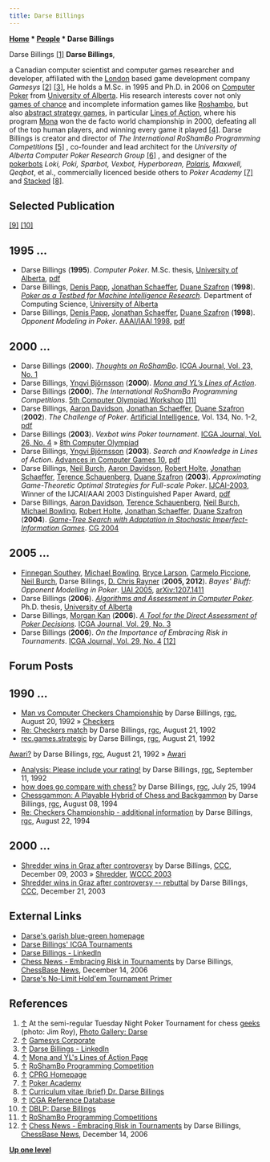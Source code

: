 ```yaml
---
title: Darse Billings
---
```

**[Home](Home "Home") * [People](People "People") * Darse Billings**

[](https://webdocs.cs.ualberta.ca/%7Edarse/Photos/Darse/) Darse Billings <a id="cite-note-1" href="#cite-ref-1">[1]</a>
**Darse Billings**,

a Canadian computer scientist and computer games researcher and developer, affiliated with the [London](https://en.wikipedia.org/wiki/London) based game development company *Gamesys* <a id="cite-note-2" href="#cite-ref-2">[2]</a> <a id="cite-note-3" href="#cite-ref-3">[3]</a>, He holds a M.Sc. in 1995 and Ph.D. in 2006 on [Computer Poker](index.php?title=Poker&action=edit&redlink=1 "Poker (page does not exist)") from [University of Alberta](University_of_Alberta "University of Alberta").
His research interests cover not only [games of chance](https://en.wikipedia.org/wiki/Game_of_chance) and incomplete information games like [Roshambo](https://en.wikipedia.org/wiki/Rock-paper-scissors), but also [abstract strategy games](https://en.wikipedia.org/wiki/Abstract_strategy), in particular [Lines of Action](Lines_of_Action "Lines of Action"), where his program [Mona](https://www.game-ai-forum.org/icga-tournaments/program.php?id=239) won the de facto world championship in 2000, defeating all of the top human players, and winning every game it played <a id="cite-note-4" href="#cite-ref-4">[4]</a>.
Darse Billings is creator and director of *The International RoShamBo Programming Competitions* <a id="cite-note-5" href="#cite-ref-5">[5]</a> , co-founder and lead architect for the *University of Alberta Computer Poker Research Group* <a id="cite-note-6" href="#cite-ref-6">[6]</a> , and designer of the [pokerbots](https://en.wikipedia.org/wiki/Computer_poker_players) *Loki, Poki, Sparbot, Vexbot, Hyperborean, [Polaris](https://en.wikipedia.org/wiki/Polaris_%28poker_bot%29), Maxwell, Qeqbot*, et al., commercially licenced beside others to *Poker Academy* <a id="cite-note-7" href="#cite-ref-7">[7]</a> and [Stacked](https://en.wikipedia.org/wiki/Stacked_with_Daniel_Negreanu) <a id="cite-note-8" href="#cite-ref-8">[8]</a>.

## Selected Publication

<a id="cite-note-9" href="#cite-ref-9">[9]</a> <a id="cite-note-10" href="#cite-ref-10">[10]</a>

## 1995 ...

- Darse Billings (**1995**). *Computer Poker*. M.Sc. thesis, [University of Alberta](University_of_Alberta "University of Alberta"), [pdf](https://webdocs.cs.ualberta.ca/%7Egames/poker/publications/billings.msc.pdf)
- Darse Billings, [Denis Papp](index.php?title=Denis_Papp&action=edit&redlink=1 "Denis Papp (page does not exist)"), [Jonathan Schaeffer](Jonathan_Schaeffer "Jonathan Schaeffer"), [Duane Szafron](Duane_Szafron "Duane Szafron") (**1998**). *[Poker as a Testbed for Machine Intelligence Research](https://webdocs.cs.ualberta.ca/~jonathan/PREVIOUS/Grad/Papers/ai98.poker.html)*. Department of Computing Science, [University of Alberta](University_of_Alberta "University of Alberta")
- Darse Billings, [Denis Papp](index.php?title=Denis_Papp&action=edit&redlink=1 "Denis Papp (page does not exist)"), [Jonathan Schaeffer](Jonathan_Schaeffer "Jonathan Schaeffer"), [Duane Szafron](Duane_Szafron "Duane Szafron") (**1998**). *Opponent Modeling in Poker*. [AAAI/IAAI 1998](Conferences#AAAI-98 "Conferences"), [pdf](https://www.aaai.org/Papers/AAAI/1998/AAAI98-070.pdf)

## 2000 ...

- Darse Billings (**2000**). *[Thoughts on RoShamBo](https://ilk.uvt.nl/icga/journal/contents/content23-1.htm#THOUGHTS%20ON%20ROSHAMBO)*. [ICGA Journal, Vol. 23, No. 1](ICGA_Journal#23_1 "ICGA Journal")
- Darse Billings, [Yngvi Björnsson](Yngvi_Bj%C3%B6rnsson "Yngvi Björnsson") (**2000**). *[Mona and YL’s Lines of Action](https://webdocs.cs.ualberta.ca/~darse/LOA/)*.
- Darse Billings (**2000**). *The International RoShamBo Programming Competitions*. [5th Computer Olympiad Workshop](5th_Computer_Olympiad#Workshop "5th Computer Olympiad") <a id="cite-note-11" href="#cite-ref-11">[11]</a>
- Darse Billings, [Aaron Davidson](index.php?title=Aaron_Davidson&action=edit&redlink=1 "Aaron Davidson (page does not exist)"), [Jonathan Schaeffer](Jonathan_Schaeffer "Jonathan Schaeffer"), [Duane Szafron](Duane_Szafron "Duane Szafron") (**2002**). *The Challenge of Poker*. [Artificial Intelligence](https://en.wikipedia.org/wiki/Artificial_Intelligence_%28journal%29), Vol. 134, No. 1-2, [pdf](https://www.cs.drexel.edu/~greenie/cs510/AIJ02.pdf)
- Darse Billings (**2003**). *Vexbot wins Poker tournament*. [ICGA Journal, Vol. 26, No. 4](ICGA_Journal#26_4 "ICGA Journal") » [8th Computer Olympiad](8th_Computer_Olympiad#Poker "8th Computer Olympiad")
- Darse Billings, [Yngvi Björnsson](Yngvi_Bj%C3%B6rnsson "Yngvi Björnsson") (**2003**). *Search and Knowledge in Lines of Action*. [Advances in Computer Games 10](Advances_in_Computer_Games_10 "Advances in Computer Games 10"), [pdf](https://webdocs.cs.ualberta.ca/~darse/Papers/skloa-sub.pdf)
- Darse Billings, [Neil Burch](index.php?title=Neil_Burch&action=edit&redlink=1 "Neil Burch (page does not exist)"), [Aaron Davidson](index.php?title=Aaron_Davidson&action=edit&redlink=1 "Aaron Davidson (page does not exist)"), [Robert Holte](Robert_Holte "Robert Holte"), [Jonathan Schaeffer](Jonathan_Schaeffer "Jonathan Schaeffer"), [Terence Schauenberg](index.php?title=Terence_Schauenberg&action=edit&redlink=1 "Terence Schauenberg (page does not exist)"), [Duane Szafron](Duane_Szafron "Duane Szafron") (**2003**). *Approximating Game-Theoretic Optimal Strategies for Full-scale Poker*. [IJCAI-2003](Conferences#IJCAI2003 "Conferences"), Winner of the IJCAI/AAAI 2003 Distinguished Paper Award, [pdf](https://webdocs.cs.ualberta.ca/%7Eholte/Publications/IJCAI2003.pdf)
- Darse Billings, [Aaron Davidson](index.php?title=Aaron_Davidson&action=edit&redlink=1 "Aaron Davidson (page does not exist)"), [Terence Schauenberg](index.php?title=Terence_Schauenberg&action=edit&redlink=1 "Terence Schauenberg (page does not exist)"), [Neil Burch](index.php?title=Neil_Burch&action=edit&redlink=1 "Neil Burch (page does not exist)"), [Michael Bowling](Michael_Bowling "Michael Bowling"), [Robert Holte](Robert_Holte "Robert Holte"), [Jonathan Schaeffer](Jonathan_Schaeffer "Jonathan Schaeffer"), [Duane Szafron](Duane_Szafron "Duane Szafron") (**2004**). *[Game-Tree Search with Adaptation in Stochastic Imperfect-Information Games](https://link.springer.com/chapter/10.1007/11674399_2)*. [CG 2004](CG_2004 "CG 2004")

## 2005 ...

- [Finnegan Southey](index.php?title=Finnegan_Southey&action=edit&redlink=1 "Finnegan Southey (page does not exist)"), [Michael Bowling](Michael_Bowling "Michael Bowling"), [Bryce Larson](https://dblp.uni-trier.de/pers/hd/l/Larson:Bryce), [Carmelo Piccione](https://dblp.uni-trier.de/pers/hd/p/Piccione:Carmelo), [Neil Burch](index.php?title=Neil_Burch&action=edit&redlink=1 "Neil Burch (page does not exist)"), Darse Billings, [D. Chris Rayner](index.php?title=D._Chris_Rayner&action=edit&redlink=1 "D. Chris Rayner (page does not exist)") (**2005, 2012**). *Bayes' Bluff: Opponent Modelling in Poker*. [UAI 2005](https://dblp.uni-trier.de/db/conf/uai/uai2005.html), [arXiv:1207.1411](https://arxiv.org/abs/1207.1411)
- Darse Billings (**2006**). *[Algorithms and Assessment in Computer Poker](https://webdocs.cs.ualberta.ca/%7Edarse/Papers/billings-phd.html)*. Ph.D. thesis, [University of Alberta](University_of_Alberta "University of Alberta")
- Darse Billings, [Morgan Kan](index.php?title=Morgan_Kan&action=edit&redlink=1 "Morgan Kan (page does not exist)") (**2006**). *[A Tool for the Direct Assessment of Poker Decisions](https://webdocs.cs.ualberta.ca/~darse/Papers/divat-icgaj.html)*. [ICGA Journal, Vol. 29, No. 3](ICGA_Journal#29_3 "ICGA Journal")
- Darse Billings (**2006**). *On the Importance of Embracing Risk in Tournaments*. [ICGA Journal, Vol. 29, No. 4](ICGA_Journal#29_4 "ICGA Journal") <a id="cite-note-12" href="#cite-ref-12">[12]</a>

## Forum Posts

## 1990 ...

- [Man vs Computer Checkers Championship](https://groups.google.com/d/msg/rec.games.chess/z1eR7P__4-U/cGx35NUzos4J) by Darse Billings, [rgc](Computer_Chess_Forums "Computer Chess Forums"), August 20, 1992 » [Checkers](Checkers "Checkers")
- [Re: Checkers match](https://groups.google.com/d/msg/rec.games.chess/oGxblycMMOo/k8oohtWCJjsJ) by Darse Billings, [rgc](Computer_Chess_Forums "Computer Chess Forums"), August 21, 1992
- [rec.games.strategic](https://groups.google.com/d/msg/rec.games.chess/xAt5XlwwfAo/RxFzSVXj2xIJ) by Darse Billings, [rgc](Computer_Chess_Forums "Computer Chess Forums"), August 21, 1992

[Awari?](https://groups.google.com/d/msg/rec.games.chess/xAt5XlwwfAo/AMFWFZMYqYAJ) by Darse Billings, [rgc](Computer_Chess_Forums "Computer Chess Forums"), August 21, 1992 » [Awari](Awari "Awari")

- [Analysis: Please include your rating!](https://groups.google.com/d/msg/rec.games.chess/DvHY9nF9yNI/gR6VSzTLaM4J) by Darse Billings, [rgc](Computer_Chess_Forums "Computer Chess Forums"), September 11, 1992
- [how does go compare with chess?](https://groups.google.com/d/msg/rec.games.chess/XzvmB6uHsK8/lB1r_B7sNMEJ) by Darse Billings, [rgc](Computer_Chess_Forums "Computer Chess Forums"), July 25, 1994
- [Chessgammon: A Playable Hybrid of Chess and Backgammon](https://groups.google.com/d/msg/rec.games.chess/Nc6Vc9--oCo/HLcx32_fs8wJ) by Darse Billings, [rgc](Computer_Chess_Forums "Computer Chess Forums"), August 08, 1994
- [Re: Checkers Championship - additional information](https://groups.google.com/d/msg/rec.games.chess/4kE5IqBPb0Y/590NcWt8m_sJ) by Darse Billings, [rgc](Computer_Chess_Forums "Computer Chess Forums"), August 22, 1994

## 2000 ...

- [Shredder wins in Graz after controversy](https://www.stmintz.com/ccc/index.php?id=334429) by Darse Billings, [CCC](Computer_Chess_Forums "Computer Chess Forums"), December 09, 2003 » [Shredder](Shredder "Shredder"), [WCCC 2003](WCCC_2003 "WCCC 2003")
- [Shredder wins in Graz after controversy -- rebuttal](https://www.stmintz.com/ccc/index.php?id=337323) by Darse Billings, [CCC](CCC "CCC"), December 21, 2003

## External Links

- [Darse's garish blue-green homepage](https://webdocs.cs.ualberta.ca/~darse/)
- [Darse Billings' ICGA Tournaments](https://www.game-ai-forum.org/icga-tournaments/person.php?id=223)
- [Darse Billings - LinkedIn](https://www.linkedin.com/in/darsebillings/)
- [Chess News - Embracing Risk in Tournaments](https://en.chessbase.com/post/embracing-risk-in-tournaments) by Darse Billings, [ChessBase News](ChessBase "ChessBase"), December 14, 2006
- [Darse's No-Limit Hold'em Tournament Primer](https://webdocs.cs.ualberta.ca/~darse/Papers/no-limit-tnmt-primer.html)

## References

1. <a id="cite-ref-1" href="#cite-note-1">↑</a> At the semi-regular Tuesday Night Poker Tournament for chess [geeks](https://en.wikipedia.org/wiki/Geek) (photo: Jim Roy), [Photo Gallery: Darse](https://webdocs.cs.ualberta.ca/%7Edarse/Photos/Darse/)
1. <a id="cite-ref-2" href="#cite-note-2">↑</a> [Gamesys Corporate](https://www.gamesyscorporate.com/)
1. <a id="cite-ref-3" href="#cite-note-3">↑</a> [Darse Billings - LinkedIn](https://www.linkedin.com/in/darsebillings/)
1. <a id="cite-ref-4" href="#cite-note-4">↑</a> [Mona and YL's Lines of Action Page](https://webdocs.cs.ualberta.ca/~darse/LOA/)
1. <a id="cite-ref-5" href="#cite-note-5">↑</a> [RoShamBo Programming Competition](https://webdocs.cs.ualberta.ca/%7Edarse/rsbpc.html)
1. <a id="cite-ref-6" href="#cite-note-6">↑</a> [CPRG Homepage](https://webdocs.cs.ualberta.ca/%7Egames/poker/)
1. <a id="cite-ref-7" href="#cite-note-7">↑</a> [Poker Academy](http://www.poker-academy.com/company/)
1. <a id="cite-ref-8" href="#cite-note-8">↑</a> [Curriculum vitae (brief) Dr. Darse Billings](https://webdocs.cs.ualberta.ca/~darse/Stuff/cv-brief.txt)
1. <a id="cite-ref-9" href="#cite-note-9">↑</a> [ICGA Reference Database](ICGA_Journal#RefDB "ICGA Journal")
1. <a id="cite-ref-10" href="#cite-note-10">↑</a> [DBLP: Darse Billings](http://www.informatik.uni-trier.de/%7Eley/db/indices/a-tree/b/Billings:Darse.html)
1. <a id="cite-ref-11" href="#cite-note-11">↑</a> [RoShamBo Programming Competitions](https://webdocs.cs.ualberta.ca/~darse/rsbpc.html)
1. <a id="cite-ref-12" href="#cite-note-12">↑</a> [Chess News - Embracing Risk in Tournaments](https://en.chessbase.com/post/embracing-risk-in-tournaments) by Darse Billings, [ChessBase News](ChessBase "ChessBase"), December 14, 2006

**[Up one level](People "People")**

